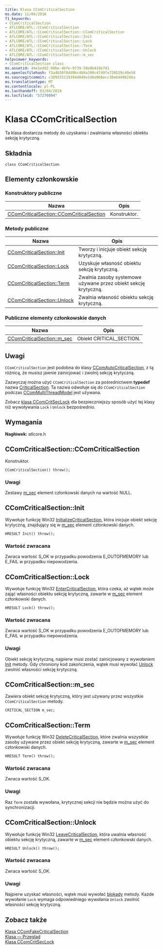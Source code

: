 ```yaml
---
title: Klasa CComCriticalSection
ms.date: 11/04/2016
f1_keywords:
- CComCriticalSection
- ATLCORE/ATL::CComCriticalSection
- ATLCORE/ATL::CComCriticalSection::CComCriticalSection
- ATLCORE/ATL::CComCriticalSection::Init
- ATLCORE/ATL::CComCriticalSection::Lock
- ATLCORE/ATL::CComCriticalSection::Term
- ATLCORE/ATL::CComCriticalSection::Unlock
- ATLCORE/ATL::CComCriticalSection::m_sec
helpviewer_keywords:
- CComCriticalSection class
ms.assetid: 44e1edd2-90be-4bfe-9739-58e8b419e7d1
ms.openlocfilehash: f3a4b50f8dd9bc460a209c47497e720529c40e58
ms.sourcegitcommit: c3093251193944840e3d0a068ecc30e6449624ba
ms.translationtype: MT
ms.contentlocale: pl-PL
ms.lasthandoff: 03/04/2019
ms.locfileid: "57276094"
---
```

# <a name="ccomcriticalsection-class"></a>Klasa CComCriticalSection

Ta klasa dostarcza metody do uzyskania i zwalniania własności obiektu sekcję krytyczną.

## <a name="syntax"></a>Składnia

```
class CComCriticalSection
```

## <a name="members"></a>Elementy członkowskie

### <a name="public-constructors"></a>Konstruktory publiczne

|Nazwa|Opis|
|----------|-----------------|
|[CComCriticalSection::CComCriticalSection](#ccomcriticalsection)|Konstruktor.|

### <a name="public-methods"></a>Metody publiczne

|Nazwa|Opis|
|----------|-----------------|
|[CComCriticalSection::Init](#init)|Tworzy i inicjuje obiekt sekcję krytyczną.|
|[CComCriticalSection::Lock](#lock)|Uzyskuje własność obiektu sekcję krytyczną.|
|[CComCriticalSection::Term](#term)|Zwalnia zasoby systemowe używane przez obiekt sekcję krytyczną.|
|[CComCriticalSection::Unlock](#unlock)|Zwalnia własność obiektu sekcję krytyczną.|

### <a name="public-data-members"></a>Publiczne elementy członkowskie danych

|Nazwa|Opis|
|----------|-----------------|
|[CComCriticalSection::m_sec](#m_sec)|Obiekt CRITICAL_SECTION.|

## <a name="remarks"></a>Uwagi

`CComCriticalSection` jest podobna do klasy [CComAutoCriticalSection](../../atl/reference/ccomautocriticalsection-class.md), z tą różnicą, że musisz jawnie zainicjować i zwolnij sekcję krytyczną.

Zazwyczaj można użyć `CComCriticalSection` za pośrednictwem **typedef** nazwa [CriticalSection](ccommultithreadmodel-class.md#criticalsection). Ta nazwa odwołuje się do `CComCriticalSection` podczas [CComMultiThreadModel](../../atl/reference/ccommultithreadmodel-class.md) jest używana.

Zobacz [klasa CComCritSecLock](../../atl/reference/ccomcritseclock-class.md) dla bezpieczniejszy sposób użyć tej klasy niż wywoływania `Lock` i `Unlock` bezpośrednio.

## <a name="requirements"></a>Wymagania

**Nagłówek:** atlcore.h

##  <a name="ccomcriticalsection"></a>  CComCriticalSection::CComCriticalSection

Konstruktor.

```
CComCriticalSection() throw();
```

### <a name="remarks"></a>Uwagi

Zestawy [m_sec](#m_sec) element członkowski danych na wartość NULL.

##  <a name="init"></a>  CComCriticalSection::Init

Wywołuje funkcję Win32 [InitializeCriticalSection](/windows/desktop/api/synchapi/nf-synchapi-initializecriticalsection), która inicjuje obiekt sekcję krytyczną, znajdujący się w [m_sec](#m_sec) element członkowski danych.

```
HRESULT Init() throw();
```

### <a name="return-value"></a>Wartość zwracana

Zwraca wartość S_OK w przypadku powodzenia E_OUTOFMEMORY lub E_FAIL w przypadku niepowodzenia.

##  <a name="lock"></a>  CComCriticalSection::Lock

Wywołuje funkcję Win32 [EnterCriticalSection](/windows/desktop/api/synchapi/nf-synchapi-entercriticalsection), która czeka, aż wątek może zająć własności obiektu sekcję krytyczną, zawarte w [m_sec](#m_sec) element członkowski danych.

```
HRESULT Lock() throw();
```

### <a name="return-value"></a>Wartość zwracana

Zwraca wartość S_OK w przypadku powodzenia E_OUTOFMEMORY lub E_FAIL w przypadku niepowodzenia.

### <a name="remarks"></a>Uwagi

Obiekt sekcję krytyczną, najpierw musi zostać zainicjowany z wywołaniem [Init](#init) metody. Gdy chroniony kod zakończenia, wątek musi wywołać [Unlock](#unlock) zwolnić własności sekcję krytyczną.

##  <a name="m_sec"></a>  CComCriticalSection::m_sec

Zawiera obiekt sekcję krytyczną, który jest używany przez wszystkie `CComCriticalSection` metody.

```
CRITICAL_SECTION m_sec;
```

##  <a name="term"></a>  CComCriticalSection::Term

Wywołuje funkcję Win32 [DeleteCriticalSection](/windows/desktop/api/synchapi/nf-synchapi-deletecriticalsection), które zwalnia wszystkie zasoby używane przez obiekt sekcję krytyczną, zawarte w [m_sec](#m_sec) element członkowski danych.

```
HRESULT Term() throw();
```

### <a name="return-value"></a>Wartość zwracana

Zwraca wartość S_OK.

### <a name="remarks"></a>Uwagi

Raz `Term` została wywołana, krytycznej sekcji nie będzie można użyć do synchronizacji.

##  <a name="unlock"></a>  CComCriticalSection::Unlock

Wywołuje funkcję Win32 [LeaveCriticalSection](/windows/desktop/api/synchapi/nf-synchapi-leavecriticalsection), która uwalnia własność obiektu sekcję krytyczną, zawarte w [m_sec](#m_sec) element członkowski danych.

```
HRESULT Unlock() throw();
```

### <a name="return-value"></a>Wartość zwracana

Zwraca wartość S_OK.

### <a name="remarks"></a>Uwagi

Najpierw uzyskać własności, wątek musi wywołać [blokady](#lock) metody. Każde wywołanie `Lock` wymaga odpowiedniego wywołania `Unlock` zwolnić własności sekcję krytyczną.

## <a name="see-also"></a>Zobacz także

[Klasa CComFakeCriticalSection](../../atl/reference/ccomfakecriticalsection-class.md)<br/>
[Klasa — Przegląd](../../atl/atl-class-overview.md)<br/>
[Klasa CComCritSecLock](../../atl/reference/ccomcritseclock-class.md)
